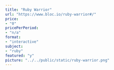 ```yaml
---
title: "Ruby Warrior"
url: "https://www.bloc.io/ruby-warrior#/"
price: 
- "0"
pricePerPeriod: 
- "n/a"
format: 
- "interactive"
subject: 
- "ruby"
featured: "y"
picture: "../../public/static/ruby-warrior.png"
---
```


